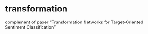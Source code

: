 # transformation
complement of paper “Transformation Networks for Target-Oriented Sentiment Classification”
